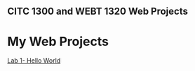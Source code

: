 ## CITC 1300 and WEBT 1320 Web Projects
<h1>My Web Projects</h1>

<a href="lab 1/index.html" target="_blank">Lab 1- Hello World</a>